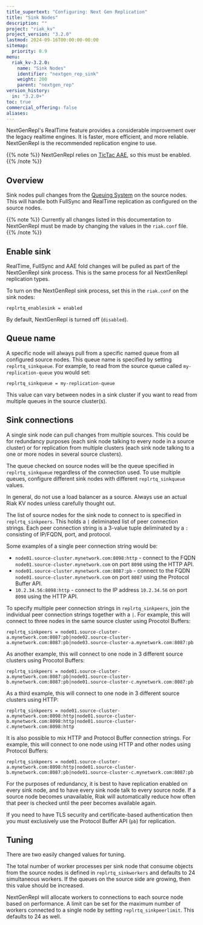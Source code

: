 ```yaml
---
title_supertext: "Configuring: Next Gen Replication"
title: "Sink Nodes"
description: ""
project: "riak_kv"
project_version: "3.2.0"
lastmod: 2024-09-16T00:00:00-00:00
sitemap:
  priority: 0.9
menu:
  riak_kv-3.2.0:
    name: "Sink Nodes"
    identifier: "nextgen_rep_sink"
    weight: 200
    parent: "nextgen_rep"
version_history:
  in: "3.2.0+"
toc: true
commercial_offering: false
aliases:
---
```


[configure tictacaae]: ../../active-anti-entropy/tictac-aae/
[configure nextgenrepl fullsync]: ../fullsync/
[configure nextgenrepl realtime]: ../realtime/
[configure nextgenrepl queuing]: ../queuing/
[configure nextgenrepl queue filters]: ../queuing/#queue-filters

NextGenRepl's RealTime feature provides a considerable improvement over the legacy realtime engines. It is faster, more efficient, and more reliable. NextGenRepl is the recommended replication engine to use.



{{% note %}}
NextGenRepl relies on [TicTac AAE](../../active-anti-entropy/tictac-aae/), so this must be enabled.
{{% /note %}}

## Overview

Sink nodes pull changes from the [Queuing System][configure nextgenrepl queuing] on the source nodes. This will handle both FullSync and RealTime replication as configured on the source nodes.

{{% note %}}
Currently all changes listed in this documentation to NextGenRepl must be made by changing the values in the `riak.conf` file.
{{% /note %}}

## Enable sink

RealTime, FullSync and AAE fold changes will be pulled as part of the NextGenRepl sink process. This is the same process for all NextGenRepl replication types.

To turn on the NextGenRepl sink process, set this in the `riak.conf` on the sink nodes:

```
replrtq_enablesink = enabled
```

By default, NextGenRepl is turned off (`disabled`).

## Queue name

A specific node will always pull from a specific named queue from all configured source nodes. This queue name is specified by setting `replrtq_sinkqueue`. For example, to read from the source queue called `my-replication-queue` you would set:

```
replrtq_sinkqueue = my-replication-queue
```

This value can vary between nodes in a sink cluster if you want to read from multiple queues in the source cluster(s).

## Sink connections

A single sink node can pull changes from multiple sources. This could be for redundancy purposes (each sink node talking to every node in a source cluster) or for replication from multiple clusters (each sink node talking to a one or more nodes in several source clusters).

The queue checked on source nodes will be the queue specified in `replrtq_sinkqueue` regardless of the connection used. To use multiple queues, configure different sink nodes with different `replrtq_sinkqueue` values.

In general, do not use a load balancer as a source. Always use an actual Riak KV nodes unless carefully thought out.

The list of source nodes for the sink node to connect to is specified in `replrtq_sinkpeers`. This holds a `|` deliminated list of peer connection strings. Each peer connection string is a 3-value tuple deliminated by a `:` consisting of IP/FQDN, port, and protocol.

Some examples of a single peer connection string would be:

- `node01.source-cluster.mynetwork.com:8098:http` - connect to the FQDN `node01.source-cluster.mynetwork.com` on port `8098` using the HTTP API.
- `node01.source-cluster.mynetwork.com:8087:pb` - connect to the FQDN `node01.source-cluster.mynetwork.com` on port `8087` using the Protocol Buffer API.
- `10.2.34.56:8098:http` - connect to the IP address `10.2.34.56` on port `8098` using the HTTP API.

To specify multiple peer connection strings in `replrtq_sinkpeers`, join the individual peer connection strings together with a `|`. For example, this will connect to three nodes in the same source cluster using Procotol Buffers:

```
replrtq_sinkpeers = node01.source-cluster-a.mynetwork.com:8087:pb|node02.source-cluster-a.mynetwork.com:8087:pb|node03.source-cluster-a.mynetwork.com:8087:pb
```

As another example, this will connect to one node in 3 different source clusters using Procotol Buffers:

```
replrtq_sinkpeers = node01.source-cluster-a.mynetwork.com:8087:pb|node01.source-cluster-b.mynetwork.com:8087:pb|node01.source-cluster-c.mynetwork.com:8087:pb
```

As a third example, this will connect to one node in 3 different source clusters using HTTP:

```
replrtq_sinkpeers = node01.source-cluster-a.mynetwork.com:8098:http|node01.source-cluster-b.mynetwork.com:8098:http|node01.source-cluster-c.mynetwork.com:8098:http
```

It is also possible to mix HTTP and Protocol Buffer connection strings. For example, this will connect to one node using HTTP and other nodes using Protocol Buffers:

```
replrtq_sinkpeers = node01.source-cluster-a.mynetwork.com:8098:http|node01.source-cluster-b.mynetwork.com:8087:pb|node01.source-cluster-c.mynetwork.com:8087:pb
```

For the purposes of redundancy, it is best to have replication enabled on every sink node, and to have every sink node talk to every source node. If a source node becomes unavailable, Riak will automatically reduce how often that peer is checked until the peer becomes available again.

If you need to have TLS security and certificate-based authentication then you must exclusively use the Protocol Buffer API (`pb`) for replication.

## Tuning

There are two easily changed values for tuning.

The total number of worker processes per sink node that consume objects from the source nodes is defined in `replrtq_sinkworkers` and defaults to 24 simultaneous workers. If the queues on the source side are growing, then this value should be increased.

NextGenRepl will allocate workers to connections to each source node based on performance. A limit can be set for the maximum number of workers connected to a single node by setting `replrtq_sinkpeerlimit`. This defaults to 24 as well.
